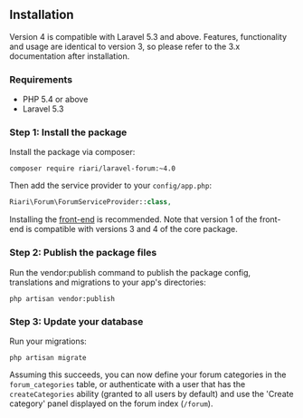 ## Installation

Version 4 is compatible with Laravel 5.3 and above. Features, functionality and usage are identical to version 3, so please refer to the 3.x documentation after installation.

### Requirements

+ PHP 5.4 or above
+ Laravel 5.3

### Step 1: Install the package

Install the package via composer:

```
composer require riari/laravel-forum:~4.0
```

Then add the service provider to your `config/app.php`:

```php
Riari\Forum\ForumServiceProvider::class,
```

Installing the [front-end](3.x/front-end/introduction.md) is recommended. Note that version 1 of the front-end is compatible with versions 3 and 4 of the core package.

### Step 2: Publish the package files

Run the vendor:publish command to publish the package config, translations and migrations to your app's directories:

`php artisan vendor:publish`

### Step 3: Update your database

Run your migrations:

`php artisan migrate`

Assuming this succeeds, you can now define your forum categories in the `forum_categories` table, or authenticate with a user that has the `createCategories` ability (granted to all users by default) and use the 'Create category' panel displayed on the forum index (`/forum`).
